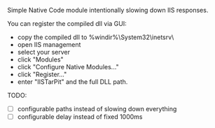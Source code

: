 Simple Native Code module intentionally slowing down IIS responses.

You can register the compiled dll via GUI:
- copy the compiled dll to %windir%\System32\inetsrv\
- open IIS management
- select your server
- click "Modules"
- click "Configure Native Modules..."
- click "Register..."
- enter "IISTarPit" and the full DLL path.

TODO:
- [ ] configurable paths instead of slowing down everything
- [ ] configurable delay instead of fixed 1000ms
